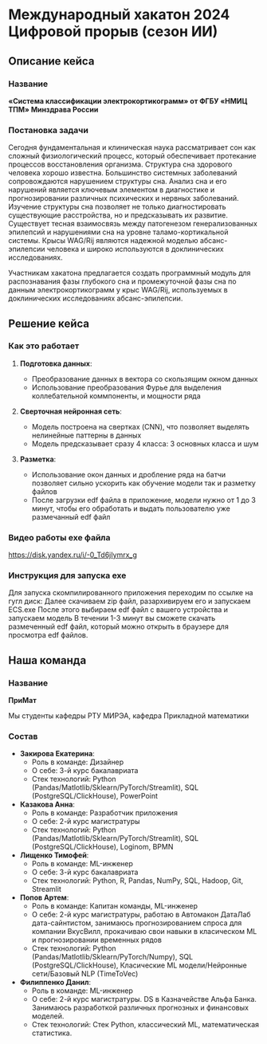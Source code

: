# Международный хакатон 2024 Цифровой прорыв (сезон ИИ)

## Описание кейса

### Название 
**«Система классификации электрокортикограмм» от ФГБУ «НМИЦ ТПМ» Минздрава России**

### Постановка задачи
Сегодня фундаментальная и клиническая наука рассматривает сон как сложный физиологический процесс, который обеспечивает протекание процессов восстановления организма. Структура сна здорового человека хорошо известна. Большинство системных заболеваний сопровождаются нарушением структуры сна. Анализ сна и его нарушений является ключевым элементом в диагностике и прогнозировании различных психических и нервных заболеваний. Изучение структуры сна позволяет не только диагностировать существующие расстройства, но и предсказывать их развитие. Существует тесная взаимосвязь между патогенезом генерализованных эпилепсий и нарушениями сна на уровне таламо-кортикальной системы. Крысы WAG/Rij являются надежной моделью абсанс-эпилепсии человека и широко используются в доклинических исследованиях.

Участникам хакатона предлагается создать программный модуль для распознавания фазы глубокого сна и промежуточной фазы сна по данным электрокортикограмм у крыс WAG/Rij, используемых в доклинических исследованиях абсанс-эпилепсии.

## Решение кейса

### Как это работает

1. **Подготовка данных**: 
    - Преобразование данных в вектора со скользящим окном данных
    - Использование преобразования Фурье для выделения коллебательной коммпоненты, и мощности ряда

2. **Сверточная нейронная сеть**:
   - Модель построена на свертках (CNN), что позволяет выделять нелинейные паттерны в данных
   - Модель предсказывает сразу 4 класса: 3 основных класса и шум

3. **Разметка**:
   - Использование окон данных и дробление ряда на батчи позволяет сильно ускорить как обучение модели так и разметку файлов
   - После загрузки edf файла в приложение, модели нужно от 1 до 3 минут, чтобы его обработать и выдать пользователю уже размечанный edf файл


### Видео работы exe файла
https://disk.yandex.ru/i/-0_Td6jIymrx_g

### Инструкция для запуска exe
Для запуска скомпилированного приложения переходим по ссылке на гугл диск: 
Далее скачиваем zip файл, разархивируем его и запускаем ECS.exe
После этого выбираем edf файл с вашего устройства и запускаем модель
В течении 1-3 минут вы сможете скачать размеченный edf файл, который можно открыть в браузере для просмотра edf файлов.

## Наша команда

### Название 
**ПриМат**

Мы студенты кафедры РТУ МИРЭА, кафедра Прикладной математики

### Состав
- **Закирова Екатерина**: 
  - Роль в команде: Дизайнер
  - О себе: 3-й курс бакалавриата
  - Стек технологий: Python (Pandas/Matlotlib/Sklearn/PyTorch/Streamlit), SQL (PostgreSQL/ClickHouse), PowerPoint
- **Казакова Анна**: 
  - Роль в команде: Разработчик приложения
  - О себе: 2-й курс магистратуры
  - Стек технологий: Python (Pandas/Matlotlib/Sklearn/PyTorch/Streamlit), SQL (PostgreSQL/ClickHouse), Loginom, BPMN
- **Лищенко Тимофей**: 
  - Роль в команде: ML-инженер
  - О себе: 3-й курс бакалавриата
  - Стек технологий: Python, R, Pandas, NumPy, SQL, Hadoop, Git, Streamlit
- **Попов Артем**:
  - Роль в команде: Капитан команды, ML-инженер
  - О себе: 2-й курс магистратуры, работаю в Автомакон ДатаЛаб дата-сайнтистом, занимаюсь прогнозированием спроса для компании ВкусВилл, прокачиваю свои навыки в класическом ML и прогнозировании временных рядов
  - Стек технологий: Python (Pandas/Matlotlib/Sklearn/PyTorch/Numpy), SQL (PostgreSQL/ClickHouse), Класические ML модели/Нейронные сети/Базовый NLP (TimeToVec)
- **Филиппенко Данил**:
  - Роль в команде: ML-инженер
  - О себе: 2-й курс магистратуры. DS в Казначействе Альфа Банка. Занимаюсь разработкой различных прогнозных и финансовых моделей.
  - Стек технологий: Стек Python, классический ML, математическая статистика.
